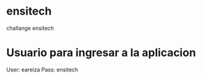 # ensitech
challange ensitech

# Usuario para ingresar a la aplicacion
User: eareiza
Pass: ensitech
